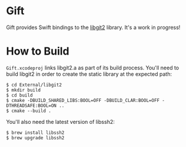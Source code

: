 # Gift

Gift provides Swift bindings to the
[libgit2](https://github.com/libgit2/libgit2) library. It's a work in
progress!

# How to Build

`Gift.xcodeproj` links libgit2.a as part of its build process.
You'll need to build libgit2 in order to create the static library at
the expected path:

```
$ cd External/libgit2
$ mkdir build
$ cd build
$ cmake -DBUILD_SHARED_LIBS:BOOL=OFF -DBUILD_CLAR:BOOL=OFF -DTHREADSAFE:BOOL=ON ..
$ cmake --build .
```

You'll also need the latest version of libssh2:

```
$ brew install libssh2
$ brew upgrade libssh2
```

